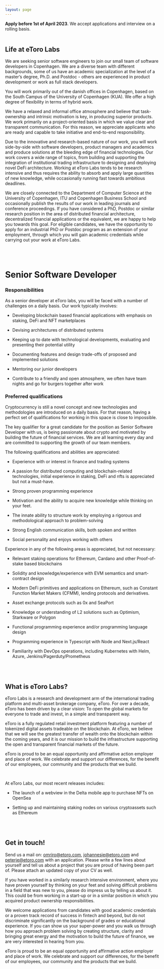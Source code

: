```yaml
---
layout: page
---
```

**Apply before 1st of April 2023**. We accept applications and interview on a rolling basis.
<br>
<br>
## Life at eToro Labs
<div class="row">
  <div class="col-sm-6">
    <p>  
      We are seeking senior software engineers to join our small team of software developers in Copenhagen. We are a diverse team with different backgrounds, some of us have an academic specialization at the level of a master’s degree, Ph.D. and Postdoc - others are experienced in product development or work as full stack developers.
    </p>
    <p>
      You will work primarily out of the danish offices in Copenhagen, based on the South Campus of the University of Copenhagen (KUA). We offer a high degree of flexibility in terms of hybrid work.
    </p>
    <p>
      We have a relaxed and informal office atmosphere and believe that task-ownership and intrinsic motivation is key, in producing superior products. We work primarily on a project-oriented basis in which we value clear and transparent communication. For this reason, we appreciate applicants who are ready and capable to take initiative and end-to-end responsibility.
    </p>
  </div>
  <div class="col-sm-6">
    <p>
      Due to the innovative and research-based nature of our work, you will work side-by-side with software developers, product managers and academics and produce solutions at the bleeding edge of financial technologies. Our work covers a wide range of topics, from building and supporting the integration of institutional trading infrastructure to designing and deploying novel DeFi architecture. Working at eToro Labs tends to be research intensive and thus requires the ability to absorb and apply large quantities of new knowledge, while occasionally running fast towards ambitious deadlines.
    </p>
    <p>
      We are closely connected to the Department of Computer Science at the University of Copenhagen, ITU and Copenhagen Business School and occasionally publish the results of our work in leading journals and conference proceedings. If you have considered a PhD, Postdoc or similar research position in the area of distributed financial architecture, decentralized financial applications or the equivalent, we are happy to help you towards this goal. For eligible candidates, we have the opportunity to apply for an industrial PhD or Postdoc program as an extension of your employment, through which you will gain academic credentials while carrying out your work at eToro Labs.
    </p>
  </div>
</div>

<br>
<br>

<h1>Senior Software Developer</h1>
<div class="row">
  <div class="col-sm-6">
    <h3>Responsibilities</h3>
    <p>As a senior developer at eToro labs, you will be faced with a number of challenges on a daily basis. Our work typically involves:</p>
    <ul>
      <li><p>Developing blockchain based financial applications with emphasis on staking, DeFi and NFT marketplaces</p></li>
      <li><p>Devising architectures of distributed systems</p></li>
      <li><p>Keeping up to date with technological developments, evaluating and presenting their potential utility</p></li>
      <li><p>Documenting features and design trade-offs of proposed and implemented solutions</p></li>
      <li><p>Mentoring our junior developers</p></li>
      <li><p>Contribute to a friendly and open atmosphere, we often have team nights and go for burgers together after work</p></li>
    </ul>
  </div>
  <div class="col-sm-6">
    <h3>Preferred qualifications</h3>
    <p>
      Cryptocurrency is still a novel concept and new technologies and methodologies are introduced on a daily basis. For that reason, having a perfect set of qualifications for working in this space is close to impossible.
    <p>
    </p>
      The key qualifier for a great candidate for the position as Senior Software Developer with us, is being passionate about crypto and motivated by building the future of financial services. We are all learning every day and are committed to supporting the growth of our team members.
    </p>
  </div>
  <div class="col-sm-6">
    <p>The following qualifications and abilities are appreciated:</p>
    <ul>
      <li><p>Experience with or interest in finance and trading systems</p></li>
      <li><p>A passion for distributed computing and blockchain-related technologies, initial experience in staking, DeFi and nfts is appreciated but not a must-have.</p></li>
      <li><p>Strong proven programming experience</p></li>
      <li><p>Motivation and the ability to acquire new knowledge while thinking on your feet.</p></li>
      <li><p>The innate ability to structure work by employing a rigorous and methodological approach to problem-solving</p></li>
      <li><p>Strong English communication skills, both spoken and written</p></li>
      <li><p>Social personality and enjoys working with others</p></li>
    </ul>
  </div>
  <div class="col-sm-6">
    <p>Experience in any of the following areas is appreciated, but not necessary:</p>
      <ul>
        <li><p>Relevant staking operations for Ethereum, Cardano and other Proof-of-stake based blockchains</p></li>
        <li><p>Solidity and knowledge/experience with EVM semantics and smart-contract design</p></li>
        <li><p>Modern DeFi primitives and applications on Ethereum, such as Constant Function Market Makers (CFMM), lending protocols and derivatives.</p></li>
        <li><p>Asset exchange protocols such as 0x and SeaPort</p></li>
        <li><p>Knowledge or understanding of L2 solutions such as Optimism, Starkware or Polygon</p></li>
        <li><p>Functional programming experience and/or programming language design</p></li>
        <li><p>Programming experience in Typescript with Node and Next.js/React</p></li>
        <li><p>Familiarity with DevOps operations, including Kubernetes with Helm, Azure, Jenkins/Pagerduty/Prometheus</p></li>
      </ul>
  </div>
</div>

<br>
<br>

## What is eToro Labs?
<div class="row">
  <div class="col-sm-6">
    <p>
      eToro Labs is a research and development arm of the international trading platform and multi-asset brokerage company, eToro. For over a decade, eToro has been driven by a clear vision: To open the global markets for everyone to trade and invest, in a simple and transparent way.
    </p>
  </div>
  <div class="col-sm-6">
    <p>
      eToro is a fully regulated retail investment platform featuring a number of tokenized digital assets tradeable on the blockchain. At eToro, we believe that we will see the greatest transfer of wealth onto the blockchain within the coming years, and it is our mission to build the infrastructure supporting the open and transparent financial markets of the future.
    </p>
    <p>
      eToro is proud to be an equal opportunity and affirmative action employer and place of work. We celebrate and support our differences, for the benefit of our employees, our community and the products that we build.
    </p>
  </div>
</div>

<br>

At eToro Labs, our most recent releases includes:

* <p>The launch of a webview in the Delta mobile app to purchase NFTs on OpenSea</p>
* <p>Setting up and maintaining staking nodes on various cryptoassets such as Ethereum</p>

<br>
<br>

## Get in touch!
Send us a mail on: [omriro@etoro.com](mailto:omri@etoro.com), [johannesje@etoro.com](mailto:johannesje@etoro.com) and [peterje@etoro.com](mailto:peterje@etoro.com) with an application. Please write a few lines about yourself and tell us about a project that you are proud of having been part of. Please attach an updated copy of your CV as well.

If you have worked in a similarly research intensive environment, where you have proven yourself by thinking on your feet and solving difficult problems in a field that was new to you, please do impress us by telling us about it. This could be from working in a start-up or in a similar position in which you acquired product ownership responsibilities.

We welcome applications from candidates with good academic credentials or a proven track record of success in fintech and beyond, but do not discriminate significantly on the background of grades or educational experience. If you can show us your super-power and you walk us through how you approach problem solving by creating structure, clarity and bringing great energy and the motivation to build the future of finance, we are very interested in hearing from you.  

eToro is proud to be an equal opportunity and affirmative action employer and place of work. We celebrate and support our differences, for the benefit of our employees, our community and the products that we build.